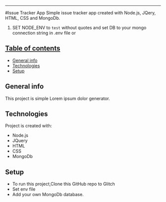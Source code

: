 
------

 #Issue Tracker App
  Simple issue tracker app created with Node.js, JQery, HTML, CSS and MongoDb.
 

1) SET NODE_ENV to `test` without quotes and set DB to your mongo connection string in .env file or 
<a href="https://github.com/abakuslu/CA2.dev.git"> 

 ## Table of contents
* [General info](#general-info)
* [Technologies](#technologies)
* [Setup](#setup)

## General info
This project is simple Lorem ipsum dolor generator.
	
## Technologies
Project is created with:
* Node.js
* JQuery
* HTML
* CSS
* MongoDb
	
## Setup
 * To run this project,Clone this GitHub repo to Glitch
 * Set env file
 *  Add your own MongoDb database.

```

 
